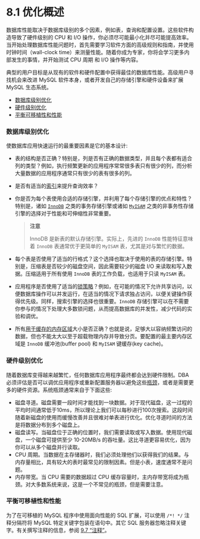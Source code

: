# 8.1 优化概述

数据库性能取决于数据库级别的多个因素，例如表，查询和配置设置。这些软件构造导致了硬件级别的 CPU 和 I/O 操作，你必须尽可能最小化并尽可能提高效率。当开始处理数据库性能问题时，首先需要学习软件方面的高级规则和指南，并使用时钟时间（wall-clock time）来测量性能。随着你成为专家，你将会学习更多内部发生的事情，并开始测试 CPU 周期 和 I/O 操作等内容。

典型的用户目标是从现有的软件和硬件配置中获得最佳的数据库性能。高级用户寻找机会来改进 MySQL 软件本身，或者开发自己的存储引擎和硬件设备来扩展 MySQL 生态系统。

- [数据库级别优化](#数据库级别优化)
- [硬件级别优化](#硬件级别优化)
- [平衡可移植性和性能](#平衡可移植性和性能)

### 数据库级别优化

使数据库应用快速运行的最重要因素是它的基本设计:

- 表的结构是否正确？特别是，列是否有正确的数据类型，并且每个表都有适合列的类型？例如，执行频繁更新的应用程序常常很多表只有很少的列，而分析大量数据的应用程序通常只有很少的表有很多的列。
- 是否有适当的[索引]((/optimization-indexes.html))来提升查询效率？
- 你是否为每个表使用合适的存储引擎，并利用了每个存储引擎的优点和特性？特别是，诸如 [`InnoDB`](/optimizing-innodb.html) 之类的事务存储引擎或诸如 [`MyISAM`](/optimizing-myisam.html) 之类的非事务性存储引擎的选择对于性能和可伸缩性非常重要。

    > **注意**
    > 
    > InnoDB 是新表的默认存储引擎。实际上，先进的 `InnoDB` 性能特征意味着 `InnoDB` 表通常优于更简单的 `MyISAM` 表，尤其是对与繁忙的数据。

- 每个表是否使用了适当的行格式？这个选择也取决于使用的表的存储引擎。特别是，压缩表是否较少的磁盘空间，因此需要较少的磁盘 I/O 来读取和写入数据。压缩适用于所有使用 `InnoDB` 表的工作负载，也适用于只读 `MyISAM` 表。
- 应用程序是否使用了适当的[锁策略](/locking-issues.html)？例如，在可能的情况下允许共享访问，以便数据库操作可以并发运行，在适当的情况下请求独占访问，以便关键操作获得优先级。同样，搜索引擎的选择也很重要。`InnoDB` 存储引擎可以在不需要你参与的情况下处理大多数锁问题，从而提高数据库的并发性，减少代码的实验和调优。
- 所有[用于缓存的内存区域](/buffering-caching.html)大小是否正确？也就是说，足够大以容纳频繁访问的数据，但也不能太大以至于超载物理内存并导致分页。要配置的最主要内存区域是 `InnoDB` 缓冲池(buffer pool) 和 `MyISAM` 键缓存(key cache)。

### 硬件级别优化

随着数据库变得越来越繁忙，任何数据库应用程序最终都会达到硬件限制。DBA 必须评估是否可以调优应用程序或重新配置服务器以避免这些[瓶颈](/glossary.html#glos_bottleneck)，或者是需要更多的硬件资源。系统瓶颈通常来自于下面这些: 

- 磁盘寻道。磁盘需要一段时间才能找到一块数据。对于现代磁盘，这一过程的平均时间通常低于10ms，所以理论上我们可以每秒进行100次搜索。这段时间随着新磁盘的使用而缓慢改善并且很难对单表进行优化。优化寻道时间的方法是将数据分布到多个磁盘上。
- 磁盘读写。当磁盘位于正确的位置时，我们需要读取或写入数据。使用现代磁盘，一个磁盘可提供至少 10-20MB/s 的吞吐量。这比寻道更容易优化，因为你可以从多个磁盘并行读取。
- CPU 周期。当数据在主存储器时，我们必须处理他们以获得我们的结果。与内存量相比，具有较大的表时最常见的限制因素。但是小表，速度通常不是问题。
- 内存带宽。当 CPU 需要的数据超过 CPU 缓存容量时，主内存带宽将成为瓶颈。对大多数系统来说，这是一个不常见的瓶颈，但是需要注意。

### 平衡可移植性和性能

为了在可移植的 MySQL 程序中使用面向性能的 SQL 扩展，可以使用 `/*! */` 注释分隔符将 MySQL 特定关键字包装在语句中。其它 SQL 服务器忽略注释关键字。有关撰写注释的信息，参阅 [9.7 “注释”](/comments.html)。
